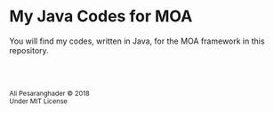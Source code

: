 # My Java Codes for MOA
You will find my codes, written in Java, for the MOA framework in this repository.

<br/>
<br/>

<sub>Ali Pesaranghader © 2018<br />Under MIT License</sub>
